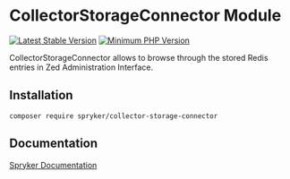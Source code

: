 # CollectorStorageConnector Module
[![Latest Stable Version](https://poser.pugx.org/spryker/collector-storage-connector/v/stable.svg)](https://packagist.org/packages/spryker/collector-storage-connector)
[![Minimum PHP Version](https://img.shields.io/badge/php-%3E%3D%207.4-8892BF.svg)](https://php.net/)

CollectorStorageConnector allows to browse through the stored Redis entries in Zed Administration Interface.

## Installation

```
composer require spryker/collector-storage-connector
```

## Documentation

[Spryker Documentation](https://docs.spryker.com)
